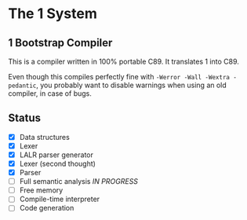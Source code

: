 # The 1 System

## 1 Bootstrap Compiler

This is a compiler written in 100% portable C89. It translates 1 into C89.

Even though this compiles perfectly fine with `-Werror -Wall -Wextra -pedantic`,
you probably want to disable warnings when using an old compiler, in case of bugs.

## Status
- [x] Data structures
- [x] Lexer
- [x] LALR parser generator
- [x] Lexer (second thought)
- [x] Parser
- [ ] Full semantic analysis *IN PROGRESS*
- [ ] Free memory
- [ ] Compile-time interpreter
- [ ] Code generation
